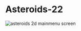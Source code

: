 # Asteroids-22

![asteroids 2d mainmenu screen](https://user-images.githubusercontent.com/115166544/198745992-ed89a41d-d801-4e61-9a6a-c871333613df.PNG)
